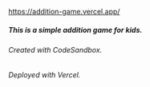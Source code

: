 https://addition-game.vercel.app/

##### This is a simple addition game for kids. 
###### Created with CodeSandbox.
###### Deployed with Vercel. 
